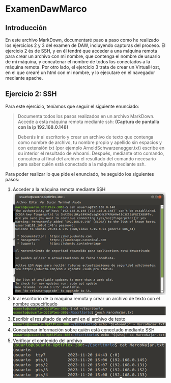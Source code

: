# ExamenDawMarco
## Introducción
En este archivo MarkDown, documentaré paso a paso como he realizado los ejercicios 2 y 3 del examen de DAW, incluyendo capturas del proceso. El ejercicio 2 és de SSH, y en él tendré que acceder a una máquina remota para crear un archivo con mi nombre, que contenga el nombre de usuario de mi máquina, y concatenar el nombre de todos los conectados a la máquina remota. Por otro lado, el ejercicio 3 trata de crear un VirtualHost, en el que crearé un html con mi nombre, y lo ejecutare en el navegador mediante apache.

## Ejercicio 2: SSH
Para este ejercicio, teníamos que seguir el siguiente enunciado:
>Documenta todos los pasos realizados en un archivo MarkDown. Accede a esta máquina remota mediante ssh: **(Captura de pantalla con la ip 192.168.0.148)**
>
>Deberás ir al escritorio y crear un archivo de texto que contenga como nombre de archivo, tu nombre propio y apellido sin espacios y con extensión txt (por ejemplo ArnoldSchwarzenegger.txt) escribe en su interior el resultado de whoami.
Después, mediante otro comando, concatena al final del archivo el resultado del comando necesario para saber quién está conectado a la máquina mediante ssh.

Para poder realizar lo que pide el enunciado, he seguido los siguientes pasos:

1. Acceder a la máquina remota mediante SSH  
   ![ConectarSSH](https://github.com/NeroTK/ExamenDawMarco/blob/main/ConectarSSH.png)
2. Ir al escritorio de la maquina remota y crear un archivo de texto con el nombre especificado  
   ![CrearArchivo](https://github.com/NeroTK/ExamenDawMarco/blob/main/CrearArchivo.png)
3. Escribir el resultado de whoami en el archivo de texto  
   ![EscribirWhoami](https://github.com/NeroTK/ExamenDawMarco/blob/main/EscribirWhoami.png)
4. Concatenar información sobre quién está conectado mediante SSH  
   ![ConcatenarConectados](https://github.com/NeroTK/ExamenDawMarco/blob/main/ConcatenarConectados.png)
5. Verificar el contenido del archivo  
   ![ComprobarResultado](https://github.com/NeroTK/ExamenDawMarco/blob/main/ComprobarResultado.png)

